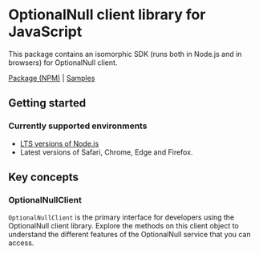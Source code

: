 # OptionalNull client library for JavaScript

This package contains an isomorphic SDK (runs both in Node.js and in browsers) for OptionalNull client.



[Package (NPM)](https://www.npmjs.com/package/@msinternal/optionalnull) |
[Samples](https://github.com/Azure-Samples/azure-samples-js-management)

## Getting started

### Currently supported environments

- [LTS versions of Node.js](https://nodejs.org/about/releases/)
- Latest versions of Safari, Chrome, Edge and Firefox.




## Key concepts

### OptionalNullClient

`OptionalNullClient` is the primary interface for developers using the OptionalNull client library. Explore the methods on this client object to understand the different features of the OptionalNull service that you can access.

